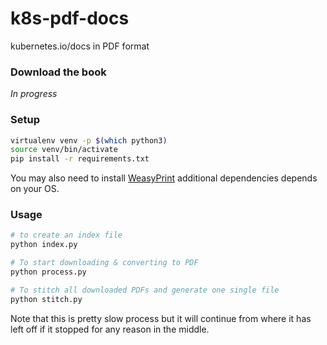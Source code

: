 # k8s-pdf-docs
kubernetes.io/docs in PDF format

### Download the book
_In progress_

### Setup
```bash
virtualenv venv -p $(which python3)
source venv/bin/activate
pip install -r requirements.txt
```
You may also need to install [WeasyPrint](https://weasyprint.readthedocs.io/en/latest/install.html) additional dependencies depends on your OS.


### Usage
```bash
# to create an index file
python index.py

# To start downloading & converting to PDF
python process.py

# To stitch all downloaded PDFs and generate one single file
python stitch.py
```

Note that this is pretty slow process but it will continue from where it has left off if it stopped for any reason in the middle.
